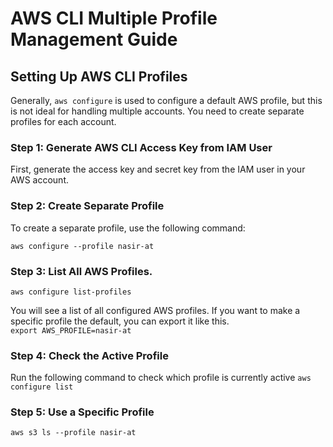 # AWS CLI Multiple Profile Management Guide

## Setting Up AWS CLI Profiles

Generally, `aws configure` is used to configure a default AWS profile, but this is not ideal for handling multiple accounts. You need to create separate profiles for each account.

### Step 1: Generate AWS CLI Access Key from IAM User

First, generate the access key and secret key from the IAM user in your AWS account.

### Step 2: Create Separate Profile

To create a separate profile, use the following command:

`aws configure --profile nasir-at`

### Step 3: List All AWS Profiles.

`aws configure list-profiles`

You will see a list of all configured AWS profiles. If you want to make a specific profile the default, you can export it like this.\
`export AWS_PROFILE=nasir-at`

### Step 4: Check the Active Profile
Run the following command to check which profile is currently active
`aws configure list`

### Step 5: Use a Specific Profile
`aws s3 ls --profile nasir-at`



